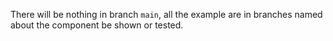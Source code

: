 There will be nothing in branch `main`, all the example are in branches named about the component be shown or tested.
